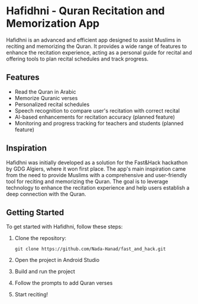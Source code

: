 # Hafidhni - Quran Recitation and Memorization App


Hafidhni is an advanced and efficient app designed to assist Muslims in reciting and memorizing the Quran. It provides a wide range of features to enhance the recitation experience, acting as a personal guide for recital and offering tools to plan recital schedules and track progress.

## Features

- Read the Quran in Arabic
- Memorize Quranic verses
- Personalized recital schedules
- Speech recognition to compare user's recitation with correct recital
- AI-based enhancements for recitation accuracy (planned feature)
- Monitoring and progress tracking for teachers and students (planned feature)

## Inspiration

Hafidhni was initially developed as a solution for the Fast&Hack hackathon by GDG Algiers, where it won first place. The app's main inspiration came from the need to provide Muslims with a comprehensive and user-friendly tool for reciting and memorizing the Quran. The goal is to leverage technology to enhance the recitation experience and help users establish a deep connection with the Quran.

## Getting Started

To get started with Hafidhni, follow these steps:

1. Clone the repository:

   ```shell
   git clone https://github.com/Nada-Hanad/fast_and_hack.git
   ```

2. Open the project in Android Studio
3. Build and run the project
4. Follow the prompts to add Quran verses
5. Start reciting!
